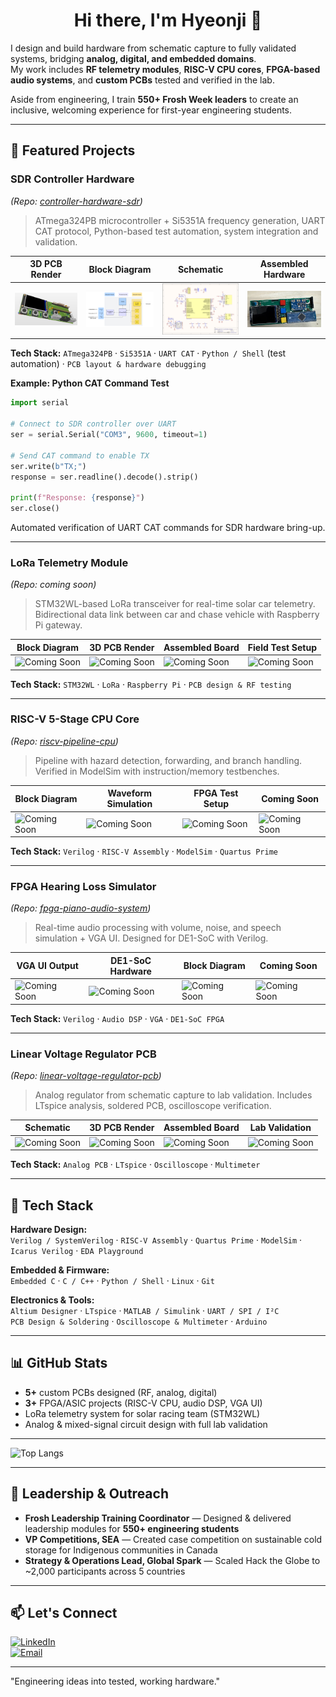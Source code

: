 # <h1 align="center">Hi there, I'm Hyeonji 👋</h1>

I design and build hardware from schematic capture to fully validated systems, bridging **analog, digital, and embedded domains**.  
My work includes **RF telemetry modules**, **RISC-V CPU cores**, **FPGA-based audio systems**, and **custom PCBs** tested and verified in the lab.  

Aside from engineering, I train **550+ Frosh Week leaders** to create an inclusive, welcoming experience for first-year engineering students.

---

## 📂 Featured Projects


### **SDR Controller Hardware**  
*(Repo: [controller-hardware-sdr](https://github.com/hyeonjijung1/controller-hardware-sdr))*

> ATmega324PB microcontroller + Si5351A frequency generation, UART CAT protocol, Python-based test automation, system integration and validation.

| 3D PCB Render | Block Diagram | Schematic | Assembled Hardware |
|---------------|--------------|-----------|--------------------|
| ![3D Render](https://github.com/hyeonjijung1/controller-hardware-sdr/blob/main/images/3D%20PCB%20render.png) | ![Block Diagram](https://github.com/hyeonjijung1/controller-hardware-sdr/blob/main/images/block_diagram_sdr.png) | ![Schematic](https://github.com/hyeonjijung1/controller-hardware-sdr/blob/main/images/original_schematic.png) | ![Assembled](https://github.com/hyeonjijung1/controller-hardware-sdr/blob/main/images/assembled_pcb.png) |

**Tech Stack:** `ATmega324PB` · `Si5351A` · `UART CAT` · `Python / Shell` (test automation) · `PCB layout & hardware debugging`

**Example: Python CAT Command Test**
```python
import serial

# Connect to SDR controller over UART
ser = serial.Serial("COM3", 9600, timeout=1)

# Send CAT command to enable TX
ser.write(b"TX;")
response = ser.readline().decode().strip()

print(f"Response: {response}")
ser.close()
```
Automated verification of UART CAT commands for SDR hardware bring-up.

---
### **LoRa Telemetry Module**  
*(Repo: coming soon)*

> STM32WL-based LoRa transceiver for real-time solar car telemetry. Bidirectional data link between car and chase vehicle with Raspberry Pi gateway.

| Block Diagram | 3D PCB Render | Assembled Board | Field Test Setup |
|---------------|---------------|-----------------|------------------|
| ![Coming Soon](https://via.placeholder.com/300x200?text=Coming+Soon) | ![Coming Soon](https://via.placeholder.com/300x200?text=Coming+Soon) | ![Coming Soon](https://via.placeholder.com/300x200?text=Coming+Soon) | ![Coming Soon](https://via.placeholder.com/300x200?text=Coming+Soon) |

**Tech Stack:** `STM32WL` · `LoRa` · `Raspberry Pi` · `PCB design & RF testing`

---
### **RISC-V 5-Stage CPU Core**  
*(Repo: [riscv-pipeline-cpu](https://github.com/hyeonjijung1/riscv-pipeline-cpu))*

> Pipeline with hazard detection, forwarding, and branch handling. Verified in ModelSim with instruction/memory testbenches.

| Block Diagram | Waveform Simulation | FPGA Test Setup | Coming Soon |
|---------------|---------------------|-----------------|-------------|
| ![Coming Soon](https://via.placeholder.com/300x200?text=Coming+Soon) | ![Coming Soon](https://via.placeholder.com/300x200?text=Coming+Soon) | ![Coming Soon](https://via.placeholder.com/300x200?text=Coming+Soon) | ![Coming Soon](https://via.placeholder.com/300x200?text=Coming+Soon) |

**Tech Stack:** `Verilog` · `RISC-V Assembly` · `ModelSim` · `Quartus Prime`

---

### **FPGA Hearing Loss Simulator**  
*(Repo: [fpga-piano-audio-system](https://github.com/hyeonjijung1/fpga-piano-audio-system))*

> Real-time audio processing with volume, noise, and speech simulation + VGA UI. Designed for DE1-SoC with Verilog.

| VGA UI Output | DE1-SoC Hardware | Block Diagram | Coming Soon |
|---------------|------------------|---------------|-------------|
| ![Coming Soon](https://via.placeholder.com/300x200?text=Coming+Soon) | ![Coming Soon](https://via.placeholder.com/300x200?text=Coming+Soon) | ![Coming Soon](https://via.placeholder.com/300x200?text=Coming+Soon) | ![Coming Soon](https://via.placeholder.com/300x200?text=Coming+Soon) |

**Tech Stack:** `Verilog` · `Audio DSP` · `VGA` · `DE1-SoC FPGA`

---

### **Linear Voltage Regulator PCB**  
*(Repo: [linear-voltage-regulator-pcb](https://github.com/hyeonjijung1/linear-voltage-regulator-pcb))*

> Analog regulator from schematic capture to lab validation. Includes LTspice analysis, soldered PCB, oscilloscope verification.

| Schematic | 3D PCB Render | Assembled Board | Lab Validation |
|-----------|---------------|-----------------|----------------|
| ![Coming Soon](https://via.placeholder.com/300x200?text=Coming+Soon) | ![Coming Soon](https://via.placeholder.com/300x200?text=Coming+Soon) | ![Coming Soon](https://via.placeholder.com/300x200?text=Coming+Soon) | ![Coming Soon](https://via.placeholder.com/300x200?text=Coming+Soon) |

**Tech Stack:** `Analog PCB` · `LTspice` · `Oscilloscope` · `Multimeter`

---

## 🔧 Tech Stack

**Hardware Design:**  
`Verilog / SystemVerilog` · `RISC-V Assembly` · `Quartus Prime` · `ModelSim` · `Icarus Verilog` · `EDA Playground`  

**Embedded & Firmware:**  
`Embedded C` · `C / C++` · `Python / Shell` · `Linux` · `Git`  

**Electronics & Tools:**  
`Altium Designer` · `LTspice` · `MATLAB / Simulink` · `UART / SPI / I²C`  
`PCB Design & Soldering` · `Oscilloscope & Multimeter` · `Arduino`

---

## 📊 GitHub Stats

<!-- Skills & Activity Summary -->
- **5+** custom PCBs designed (RF, analog, digital)
- **3+** FPGA/ASIC projects (RISC-V CPU, audio DSP, VGA UI)
- LoRa telemetry system for solar racing team (STM32WL)
- Analog & mixed-signal circuit design with full lab validation

---

<!-- Most Used Languages -->
![Top Langs](https://github-readme-stats.vercel.app/api/top-langs/?username=hyeonjijung1&layout=compact&theme=radical)


---

## 👥 Leadership & Outreach

- **Frosh Leadership Training Coordinator** — Designed & delivered leadership modules for **550+ engineering students**  
- **VP Competitions, SEA** — Created case competition on sustainable cold storage for Indigenous communities in Canada  
- **Strategy & Operations Lead, Global Spark** — Scaled Hack the Globe to ~2,000 participants across 5 countries

---

## 📫 Let's Connect
[![LinkedIn](https://img.shields.io/badge/LinkedIn-Hyeonji%20Jung-blue?logo=linkedin)](https://www.linkedin.com/in/hyeonjijung)  
[![Email](https://img.shields.io/badge/Email-hyeonjijung1%40gmail.com-red?logo=gmail)](mailto:hyeonjijung1@gmail.com)

---

"Engineering ideas into tested, working hardware."
